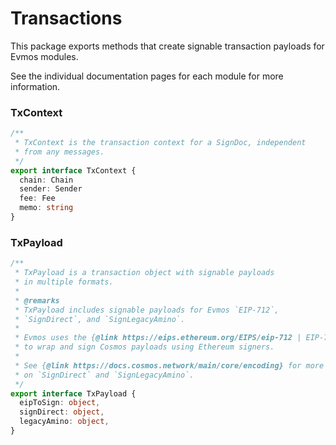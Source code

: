 # Transactions

This package exports methods that create signable transaction payloads for Evmos modules.

See the individual documentation pages for each module for more information.

### TxContext

```ts
/**
 * TxContext is the transaction context for a SignDoc, independent
 * from any messages.
 */
export interface TxContext {
  chain: Chain
  sender: Sender
  fee: Fee
  memo: string
}
```

### TxPayload

```ts
/**
 * TxPayload is a transaction object with signable payloads
 * in multiple formats.
 *
 * @remarks
 * TxPayload includes signable payloads for Evmos `EIP-712`,
 * `SignDirect`, and `SignLegacyAmino`.
 *
 * Evmos uses the {@link https://eips.ethereum.org/EIPS/eip-712 | EIP-712 Specification}
 * to wrap and sign Cosmos payloads using Ethereum signers.
 *
 * See {@link https://docs.cosmos.network/main/core/encoding} for more
 * on `SignDirect` and `SignLegacyAmino`.
 */
export interface TxPayload {
  eipToSign: object,
  signDirect: object,
  legacyAmino: object,
}
```
